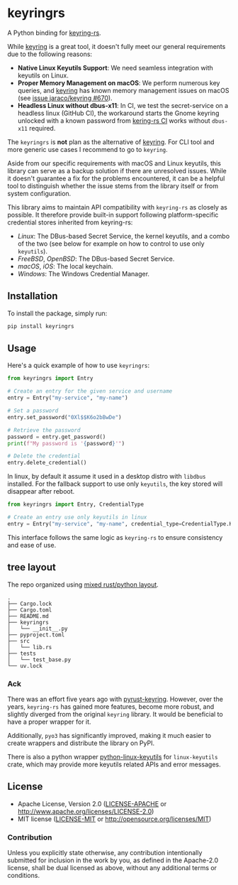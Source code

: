 # keyringrs

A Python binding for [keyring-rs](https://github.com/hwchen/keyring-rs).

While [keyring](https://github.com/jaraco/keyring) is a great tool, it doesn't fully meet our general requirements due to the following reasons:

- **Native Linux Keyutils Support**: We need seamless integration with keyutils on Linux.  
- **Proper Memory Management on macOS**: We perform numerous key queries, and [keyring](https://github.com/jaraco/keyring) has known memory management issues on macOS (see [issue jaraco/keyring #670](https://github.com/jaraco/keyring/issues/670)).
- **Headless Linux without dbus-x11**: In CI, we test the secret-service on a headless linux (GitHub CI), the workaround starts the Gnome keyring unlocked with a known password from [kering-rs CI](https://github.com/hwchen/keyring-rs/blob/master/.github/workflows/ci.yaml) works without `dbus-x11` required.  

The `keyringrs` is **not** plan as the alternative of [keyring](https://github.com/jaraco/keyring).
For CLI tool and more generic use cases I recommend to go to `keyring`.

Aside from our specific requirements with macOS and Linux keyutils, this library can serve as a backup solution if there are unresolved issues. 
While it doesn't guarantee a fix for the problems encountered, it can be a helpful tool to distinguish whether the issue stems from the library itself or from system configuration.

This library aims to maintain API compatibility with `keyring-rs` as closely as possible.
It therefore provide built-in support following platform-specific credential stores inherited from keyring-rs:

* _Linux_: The DBus-based Secret Service, the kernel keyutils, and a combo of the two (see below for example on how to control to use only `keyutils`).
* _FreeBSD_, _OpenBSD_: The DBus-based Secret Service.
* _macOS_, _iOS_: The local keychain.
* _Windows_: The Windows Credential Manager.

## Installation

To install the package, simply run:

```bash
pip install keyringrs
```

## Usage

Here's a quick example of how to use `keyringrs`:

```python
from keyringrs import Entry

# Create an entry for the given service and username
entry = Entry("my-service", "my-name")

# Set a password
entry.set_password("0Xl$$K6o2bBwDe")

# Retrieve the password
password = entry.get_password()
print(f"My password is '{password}'")

# Delete the credential
entry.delete_credential()
```

In linux, by default it assume it used in a desktop distro with `libdbus` installed.
For the fallback support to use only `keyutils`, the key stored will disappear after reboot.

```python
from keyringrs import Entry, CredentialType

# Create an entry use only keyutils in linux
entry = Entry("my-service", "my-name", credential_type=CredentialType.KeyUtils)
```

This interface follows the same logic as `keyring-rs` to ensure consistency and ease of use.

## tree layout

The repo organized using [mixed rust/python layout](https://www.maturin.rs/project_layout.html#mixed-rustpython-project).

```
.
├── Cargo.lock
├── Cargo.toml
├── README.md
├── keyringrs
│   └── __init__.py
├── pyproject.toml
├── src
│   └── lib.rs
├── tests
│   └── test_base.py
└── uv.lock
```

### Ack

There was an effort five years ago with [pyrust-keyring](https://github.com/dk26/pyrust-keyring). 
However, over the years, `keyring-rs` has gained more features, become more robust, and slightly diverged from the original `keyring` library. 
It would be beneficial to have a proper wrapper for it. 

Additionally, `pyo3` has significantly improved, making it much easier to create wrappers and distribute the library on PyPI.

There is also a python wrapper [python-linux-keyutils](https://github.com/thorgate/python-linux-keyutils) for `linux-keyutils` crate, which may provide more keyutils related APIs and error messages.

## License

- Apache License, Version 2.0 ([LICENSE-APACHE](LICENSE-APACHE) or http://www.apache.org/licenses/LICENSE-2.0)
- MIT license ([LICENSE-MIT](LICENSE-MIT) or http://opensource.org/licenses/MIT)

### Contribution

Unless you explicitly state otherwise, any contribution intentionally submitted for inclusion in the work by you, as defined in the 
Apache-2.0 license, shall be dual licensed as above, without any additional terms or conditions.

